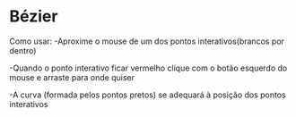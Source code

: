 # Bézier
Como usar:
-Aproxime o mouse de um dos pontos interativos(brancos por dentro)

-Quando o ponto interativo ficar vermelho clique com o botão esquerdo do mouse e arraste para onde quiser

-A curva (formada pelos pontos pretos) se adequará à posição dos pontos interativos

